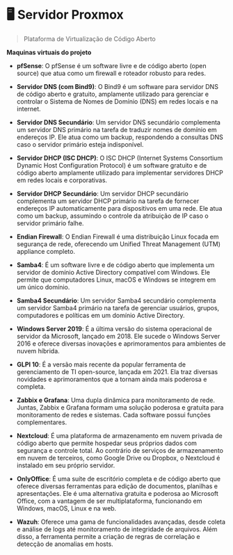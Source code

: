 # 🖥️ Servidor Proxmox

>Plataforma de Virtualização de Código Aberto


**Maquinas virtuais do projeto**

  - **pfSense**: O pfSense é um software livre e de código aberto (open source) que atua como um firewall e roteador robusto para redes.

- **Servidor DNS (com Bind9)**: O Bind9 é um software para servidor DNS de código aberto e gratuito, amplamente utilizado para gerenciar e controlar o Sistema de Nomes de Domínio (DNS) em redes locais e na internet.

- **Servidor DNS Secundário**: Um servidor DNS secundário complementa um servidor DNS primário na tarefa de traduzir nomes de domínio em endereços IP. Ele atua como um backup, respondendo a consultas DNS caso o servidor primário esteja indisponível.

- **Servidor DHCP (ISC DHCP)**: O ISC DHCP (Internet Systems Consortium Dynamic Host Configuration Protocol) é um software gratuito e de código aberto amplamente utilizado para implementar servidores DHCP em redes locais e corporativas.

- **Servidor DHCP Secundário**: Um servidor DHCP secundário complementa um servidor DHCP primário na tarefa de fornecer endereços IP automaticamente para dispositivos em uma rede. Ele atua como um backup, assumindo o controle da atribuição de IP caso o servidor primário falhe.

- **Endian Firewall**: O Endian Firewall é uma distribuição Linux focada em segurança de rede, oferecendo um Unified Threat Management (UTM) appliance completo.

- **Samba4**: É um software livre e de código aberto que implementa um servidor de domínio Active Directory compatível com Windows. Ele permite que computadores Linux, macOS e Windows se integrem em um único domínio.

- **Samba4 Secundário**: Um servidor Samba4 secundário complementa um servidor Samba4 primário na tarefa de gerenciar usuários, grupos, computadores e políticas em um domínio Active Directory.

- **Windows Server 2019**: É a última versão do sistema operacional de servidor da Microsoft, lançado em 2018. Ele sucede o Windows Server 2016 e oferece diversas inovações e aprimoramentos para ambientes de nuvem híbrida.

- **GLPI 10**: É a versão mais recente da popular ferramenta de gerenciamento de TI open-source, lançada em 2021. Ela traz diversas novidades e aprimoramentos que a tornam ainda mais poderosa e completa.

- **Zabbix e Grafana**: Uma dupla dinâmica para monitoramento de rede. Juntas, Zabbix e Grafana formam uma solução poderosa e gratuita para monitoramento de redes e sistemas. Cada software possui funções complementares.

- **Nextcloud**: É uma plataforma de armazenamento em nuvem privada de código aberto que permite hospedar seus próprios dados com segurança e controle total. Ao contrário de serviços de armazenamento em nuvem de terceiros, como Google Drive ou Dropbox, o Nextcloud é instalado em seu próprio servidor.

- **OnlyOffice**: É uma suíte de escritório completa e de código aberto que oferece diversas ferramentas para edição de documentos, planilhas e apresentações. Ele é uma alternativa gratuita e poderosa ao Microsoft Office, com a vantagem de ser multiplataforma, funcionando em Windows, macOS, Linux e na web.

- **Wazuh**: Oferece uma gama de funcionalidades avançadas, desde coleta e análise de logs até monitoramento de integridade de arquivos. Além disso, a ferramenta permite a criação de regras de correlação e detecção de anomalias em hosts.     
